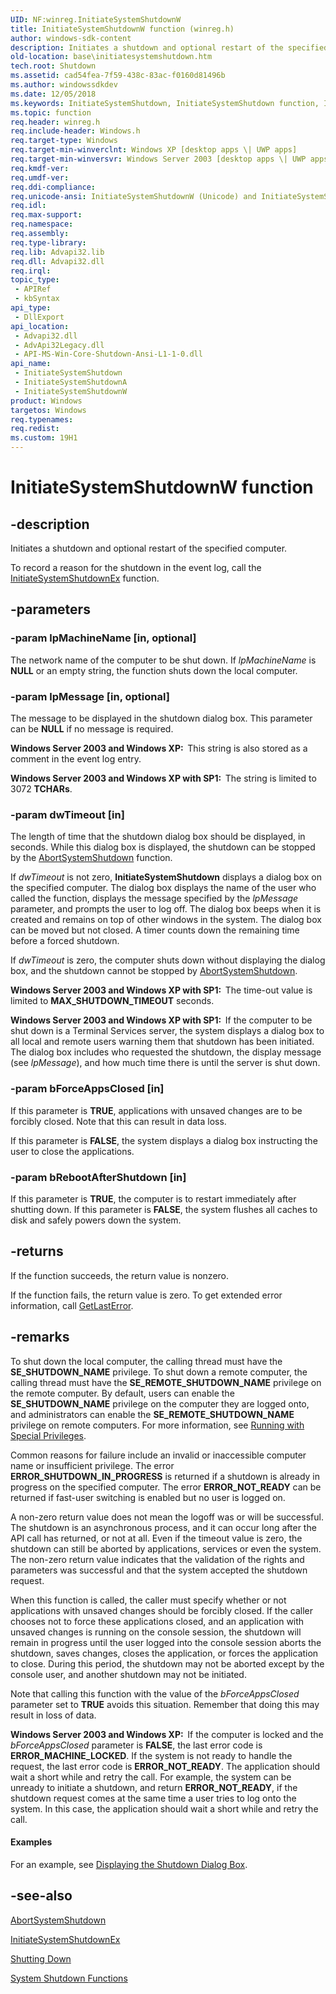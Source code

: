 ```yaml
---
UID: NF:winreg.InitiateSystemShutdownW
title: InitiateSystemShutdownW function (winreg.h)
author: windows-sdk-content
description: Initiates a shutdown and optional restart of the specified computer.
old-location: base\initiatesystemshutdown.htm
tech.root: Shutdown
ms.assetid: cad54fea-7f59-438c-83ac-f0160d81496b
ms.author: windowssdkdev
ms.date: 12/05/2018
ms.keywords: InitiateSystemShutdown, InitiateSystemShutdown function, InitiateSystemShutdownA, InitiateSystemShutdownW, _win32_initiatesystemshutdown, base.initiatesystemshutdown, winreg/InitiateSystemShutdown, winreg/InitiateSystemShutdownA, winreg/InitiateSystemShutdownW
ms.topic: function
req.header: winreg.h
req.include-header: Windows.h
req.target-type: Windows
req.target-min-winverclnt: Windows XP [desktop apps \| UWP apps]
req.target-min-winversvr: Windows Server 2003 [desktop apps \| UWP apps]
req.kmdf-ver: 
req.umdf-ver: 
req.ddi-compliance: 
req.unicode-ansi: InitiateSystemShutdownW (Unicode) and InitiateSystemShutdownA (ANSI)
req.idl: 
req.max-support: 
req.namespace: 
req.assembly: 
req.type-library: 
req.lib: Advapi32.lib
req.dll: Advapi32.dll
req.irql: 
topic_type:
 - APIRef
 - kbSyntax
api_type:
 - DllExport
api_location:
 - Advapi32.dll
 - AdvApi32Legacy.dll
 - API-MS-Win-Core-Shutdown-Ansi-L1-1-0.dll
api_name:
 - InitiateSystemShutdown
 - InitiateSystemShutdownA
 - InitiateSystemShutdownW
product: Windows
targetos: Windows
req.typenames: 
req.redist: 
ms.custom: 19H1
---
```


# InitiateSystemShutdownW function


## -description


Initiates a shutdown and optional restart of the specified computer.

To record a reason for the shutdown in the event log, call the 
<a href="https://docs.microsoft.com/windows/desktop/api/winreg/nf-winreg-initiatesystemshutdownexa">InitiateSystemShutdownEx</a> function.


## -parameters




### -param lpMachineName [in, optional]

The network name of the computer to be shut down. If <i>lpMachineName</i> is <b>NULL</b> or an empty string, the function shuts down the local computer.


### -param lpMessage [in, optional]

The  message to be displayed in the shutdown dialog box. This parameter can be <b>NULL</b> if no message is required.

<b>Windows Server 2003 and Windows XP:  </b>This string is also stored as a comment in the event log entry.

<b>Windows Server 2003 and Windows XP with SP1:  </b>The string is limited to 3072 <b>TCHARs</b>.


### -param dwTimeout [in]

The length of time that the shutdown dialog box should be displayed, in seconds. While this dialog box is displayed, the shutdown can be stopped by the 
<a href="https://docs.microsoft.com/windows/desktop/api/winreg/nf-winreg-abortsystemshutdowna">AbortSystemShutdown</a> function.

If <i>dwTimeout</i> is not zero, 
<b>InitiateSystemShutdown</b> displays a dialog box on the specified computer. The dialog box displays the name of the user who called the function, displays the message specified by the <i>lpMessage</i> parameter, and prompts the user to log off. The dialog box beeps when it is created and remains on top of other windows in the system. The dialog box can be moved but not closed. A timer counts down the remaining time before a forced shutdown.

If <i>dwTimeout</i> is zero, the computer shuts down without displaying the dialog box, and the shutdown cannot be stopped by 
<a href="https://docs.microsoft.com/windows/desktop/api/winreg/nf-winreg-abortsystemshutdowna">AbortSystemShutdown</a>.

<b>Windows Server 2003 and Windows XP with SP1:  </b>The time-out value is limited to <b>MAX_SHUTDOWN_TIMEOUT</b> seconds.

<b>Windows Server 2003 and Windows XP with SP1:  </b>If the computer to be shut down is a Terminal Services server, the system displays a dialog box to all local and remote users warning them that shutdown has been initiated. The dialog box includes who requested the shutdown, the display message (see <i>lpMessage</i>), and how much time there is until the server is shut down.


### -param bForceAppsClosed [in]

If this parameter is <b>TRUE</b>, applications with unsaved changes are to be forcibly closed. Note that this can result in data loss.

If this parameter is <b>FALSE</b>, the system displays a dialog box instructing the user to close the applications.


### -param bRebootAfterShutdown [in]

If this parameter is <b>TRUE</b>, the computer is to restart immediately after shutting down. If this parameter is <b>FALSE</b>, the system flushes all caches to disk  and  safely powers down the system.


## -returns



If the function succeeds, the return value is nonzero.

If the function fails, the return value is zero. To get extended error information, call 
<a href="https://docs.microsoft.com/windows/desktop/api/errhandlingapi/nf-errhandlingapi-getlasterror">GetLastError</a>.




## -remarks



To shut down the local computer, the calling thread must have the <b>SE_SHUTDOWN_NAME</b> privilege. To shut down a remote computer, the calling thread must have the <b>SE_REMOTE_SHUTDOWN_NAME</b> privilege on the remote computer. By default, users can enable the <b>SE_SHUTDOWN_NAME</b> privilege on the computer they are logged onto, and administrators can enable the <b>SE_REMOTE_SHUTDOWN_NAME</b> privilege on remote computers. For more information, see 
<a href="https://docs.microsoft.com/windows/desktop/SecBP/running-with-special-privileges">Running with Special Privileges</a>.

Common reasons for failure include an invalid or inaccessible computer name or insufficient privilege. The error <b>ERROR_SHUTDOWN_IN_PROGRESS</b> is returned if a shutdown is already in progress on the specified computer. The error <b>ERROR_NOT_READY</b> can be returned if fast-user switching is enabled but no user is logged on.

A non-zero return value does not mean the logoff was or will be successful. The shutdown is an asynchronous process, and it can occur long  after the API call has returned, or not  at all. Even if the timeout value is zero,  the shutdown can still be aborted by applications, services or even the system. The non-zero return value indicates that the validation of the rights and parameters was  successful and that the system accepted the shutdown request.

When this function is called, the caller must specify whether or not applications with unsaved changes should be forcibly closed.  If the caller chooses not to force these applications closed, and an application with unsaved changes is running on the console session, the shutdown will remain in progress until the user logged into the console session aborts the shutdown, saves changes, closes the application, or forces the application to close.  During this period, the shutdown may not be aborted except by the console user, and another shutdown may not be initiated.

Note that calling this function with the value of the <i>bForceAppsClosed</i> parameter set to <b>TRUE</b> avoids this situation. Remember that doing this  may result in loss of data.

<b>Windows Server 2003 and Windows XP:  </b>If the computer is locked and the <i>bForceAppsClosed</i> parameter is <b>FALSE</b>, the last error code is <b>ERROR_MACHINE_LOCKED</b>. If the system is not ready to handle the request, the last error code is <b>ERROR_NOT_READY</b>. The application should wait a short while and retry the call. For example, the system can be unready to initiate a shutdown, and return <b>ERROR_NOT_READY</b>,  if the shutdown request comes at the same time a user tries to log onto the system. In this case, the application should wait a short while and retry the call.


#### Examples

For an example, see 
<a href="https://docs.microsoft.com/windows/desktop/Shutdown/displaying-the-shutdown-dialog-box">Displaying the Shutdown Dialog Box</a>.

<div class="code"></div>



## -see-also




<a href="https://docs.microsoft.com/windows/desktop/api/winreg/nf-winreg-abortsystemshutdowna">AbortSystemShutdown</a>



<a href="https://docs.microsoft.com/windows/desktop/api/winreg/nf-winreg-initiatesystemshutdownexa">InitiateSystemShutdownEx</a>



<a href="https://docs.microsoft.com/windows/desktop/Shutdown/shutting-down">Shutting Down</a>



<a href="https://docs.microsoft.com/windows/desktop/Shutdown/system-shutdown-functions">System Shutdown Functions</a>
 

 

